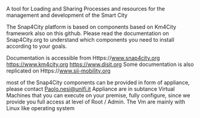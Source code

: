 A tool for Loading and Sharing Processes and resources for the management and development of the Smart City

The Snap4City platform is based on components based on Km4City framework also on this github. Please read the documentation on Snap4City.org to understand which components you need to install according to your goals.

Documentation is accessible from Https://www.snap4city.org https://www.km4city.org https://www.disit.org Some documentation is also replicated on Https://www.sii-mobility.org

most of the Snap4City components can be provided in form of appliance, please contact Paolo.nesi@unifi.it Appliance are in subtance Virtual Machines that you can execute on your premise, fully configure, since we provide you full access at level of Root / Admin. The Vm are mainly with Linux like operating system
